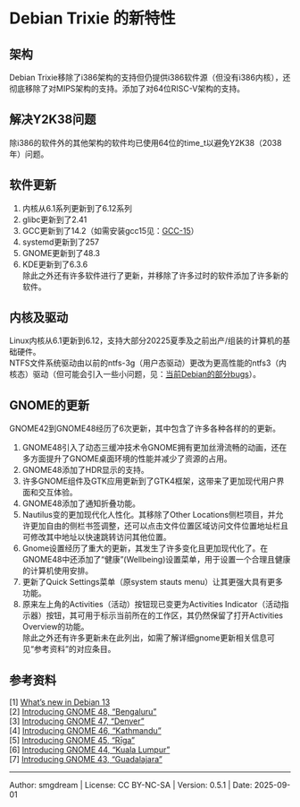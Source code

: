 # Debian Trixie 的新特性

## 架构
Debian Trixie移除了i386架构的支持但仍提供i386软件源（但没有i386内核），还彻底移除了对MIPS架构的支持。添加了对64位RISC-V架构的支持。  

## 解决Y2K38问题
除i386的软件外的其他架构的软件均已使用64位的time_t以避免Y2K38（2038年）问题。  

## 软件更新

1. 内核从6.1系列更新到了6.12系列  
2. glibc更新到了2.41  
3. GCC更新到了14.2（如需安装gcc15见：[GCC-15](../hilevel/gcc.md)）  
4. systemd更新到了257  
5. GNOME更新到了48.3  
6. KDE更新到了6.3.6  
除此之外还有许多软件进行了更新，并移除了许多过时的软件添加了许多新的软件。  

## 内核及驱动
Linux内核从6.1更新到6.12，支持大部分20225夏季及之前出产/组装的计算机的基础硬件。  
NTFS文件系统驱动由以前的ntfs-3g（用户态驱动）更改为更高性能的ntfs3（内核态）驱动（但可能会引入一些小问题，见：[当前Debian的部分bugs](../start/bugs.md)）。  

## GNOME的更新
GNOME42到GNOME48经历了6次更新，其中包含了许多各种各样的的更新。  

1. GNOME48引入了动态三缓冲技术令GNOME拥有更加丝滑流畅的动画，还在多方面提升了GNOME桌面环境的性能并减少了资源的占用。  
2. GNOME48添加了HDR显示的支持。  
3. 许多GNOME组件及GTK应用更新到了GTK4框架，这带来了更加现代用户界面和交互体验。  
4. GNOME48添加了通知折叠功能。  
5. Nautilus变的更加现代化人性化。其移除了Other Locations侧栏项目，并允许更加自由的侧栏书签调整，还可以点击文件位置区域访问文件位置地址栏且可修改其中地址以快速跳转访问其他位置。  
6. Gnome设置经历了重大的更新，其发生了许多变化且更加现代化了。在GNOME48中还添加了“健康”(Wellbeing)设置菜单，用于设置一个合理且健康的计算机使用安排。  
7. 更新了Quick Settings菜单（原system stauts menu）让其更强大具有更多功能。  
8. 原来左上角的Activities（活动）按钮现已变更为Activities Indicator（活动指示器）按钮，其可用于标示当前所在的工作区，其仍然保留了打开Activities Overview的功能。  
除此之外还有许多更新未在此列出，如需了解详细gnome更新相关信息可见“参考资料”的对应条目。  

## 参考资料

\[1\] [What’s new in Debian 13](https://www.debian.org/releases/trixie/release-notes/whats-new.en.html)  
\[2\] [Introducing GNOME 48, “Bengaluru”](https://release.gnome.org/48/)  
\[3\] [Introducing GNOME 47, “Denver”](https://release.gnome.org/47/)  
\[4\] [Introducing GNOME 46, “Kathmandu”](https://release.gnome.org/46/)  
\[5\] [Introducing GNOME 45, “Rīga”](https://release.gnome.org/45/)  
\[6\] [Introducing GNOME 44, “Kuala Lumpur”](https://release.gnome.org/44/)  
\[7\] [Introducing GNOME 43, “Guadalajara”](https://release.gnome.org/43/)  

---
Author: smgdream | License: CC BY-NC-SA | Version: 0.5.1 | Date: 2025-09-01

